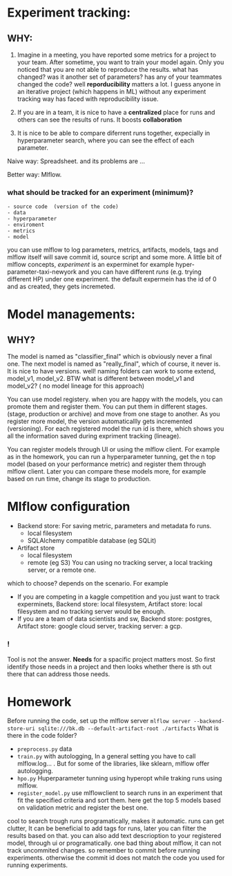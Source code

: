 # Experiment tracking:
## WHY:
 1. Imagine in a meeting, you have reported some metrics for a project to your team. After sometime, you want to train your model again. Only you noticed that you are not able to  reproduce the results. what has changed? was it another set of parameters? has any of your teammates changed the code? well **reporducibility** matters a lot. I guess anyone in an iterative project (which happens in ML) without any experiment tracking way has faced with reproducibility issue.

 2. If you are in  a team, it is nice to have a **centralized** place for runs and others can  see the results of runs. It boosts **collaboration**

 3. It is nice to be able to compare diferrent runs together, expecially in hyperparameter search, where you can see the effect of each parameter. 

 Naive way: 
    Spreadsheet. and its problems are  ...

Better way:
    Mlflow. 
    

### what should be tracked for an experiment (minimum)?
    - source code  (version of the code)
    - data 
    - hyperparameter
    - enviroment
    - metrics
    - model

you can use mlflow to log parameters, metrics, artifacts, models, tags and mlflow itself will save commit id, source script and some more. 
A little bit of mlflow concepts, _experiment_ is an experminet for example hyper-parameter-taxi-newyork and you can have different _runs_ (e.g.  trying different HP) under one experiment.
the default expermein has the id of 0 and as created, they gets incremeted.


 # Model managements:
 ## WHY?
The model is named as "classifier_final" which is obviously never a final one. The next model is named as "really_final", which of course, it never is. It is nice to have versions.
well! naming folders can work to some extend, model_v1, model_v2. BTW what is different between model_v1 and model_v2? ( no model lineage for this approach)


You can use model registery. when you are happy with the models, you can promote them and register them. You can put them in different stages. (stage, production or archive) and move from one stage to another. As you register more model, the version automaticallly gets incremented (versioning). For each registered model the run id is there, which shows you all the information saved during expriment tracking (lineage). 

You can register models through UI or using the mlflow client. For example as in the homework, you can run a hyperparameter tunning, get the n top model (based on your performance metric) and register them through mlflow client. Later you can compare these models more, for example based on run time, change its stage to production.


# Mlflow configuration
- Backend store: For saving metric, parameters and metadata fo runs.
    - local filesystem
    -  SQLAlchemy compatible database (eg SQLit)
- Artifact store
    - local filesystem
    - remote (eg S3)
You can using no tracking server, a local tracking server, or a remote one.

which to choose? depends on the scenario. For example 
- If you are competing in a kaggle competition and you just want to track experminets, Backend store: local filesystem, Artifact store: local filesystem and no tracking server would be enough.
- If you are a team of data scientists and sw, Backend store: postgres, Artifact store: google cloud server, tracking server: a gcp.


###  !
Tool is not the answer. **Needs** for a spacific project matters most. So first identify those needs in a project and then looks whether there is sth out there that can address those needs.

# Homework
Before running the code, set up the mlflow server `mlflow server --backend-store-uri sqlite:///bk.db --default-artifact-root ./artifacts`
 What is there in the code folder?
- `preprocess.py` data
- `train.py` with autologging, In a general setting you have to call mlflow.log... . But for some of the libraries, like sklearn, mlflow offer autologging. 
- `hpo.py` Huperparameter tunning using hyperopt while traking runs using mlflow.
- `register_model.py` use mlflowclient to search runs in an experiment that fit the specified criteria and sort them. here get the top 5 models based on validation metric and register the best one.


cool to search trough runs programatically, makes it automatic.
runs can get clutter, It can be beneficial to add tags for runs, later you can filter the results based on that.
you can also add text descrioption to your registered model, through ui or programatically.
one bad thing about mlflow, it can not track uncommited changes. so remember to commit before running experiments. otherwise the commit id does not match the code you used for running experiments.